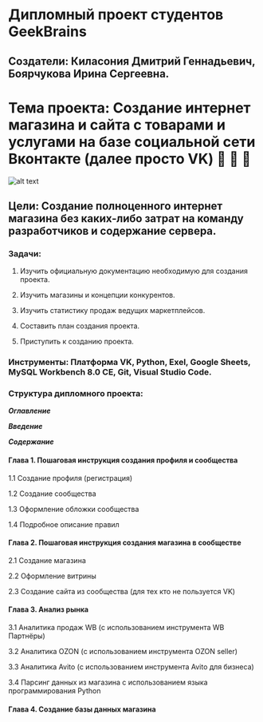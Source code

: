 # **Дипломный проект студентов GeekBrains**

## Создатели: Киласония Дмитрий Геннадьевич, Боярчукова Ирина Сергеевна.


# Тема проекта: Создание интернет магазина и сайта с товарами и услугами на базе социальной сети Вконтакте (далее просто VK) :money_with_wings: :money_with_wings: :money_with_wings: 

![alt text](https://ruseshop.ru/images/novosti/ruseshop05.jpg)

## Цели: Создание полноценного интернет магазина без каких-либо затрат на команду разработчиков и содержание сервера.

### Задачи:

1. Изучить официальную документацию необходимую для создания проекта.

2. Изучить магазины и концепции конкурентов.

3. Изучить статистику продаж ведущих маркетплейсов.

4. Составить план создания проекта.

5. Приступить к созданию проекта.


### Инструменты: Платформа VK, Python, Exel, Google Sheets, MySQL Workbench 8.0 CE, Git, Visual Studio Code.

### Структура дипломного проекта:

***Оглавление***

***Введение***

***Содержание***

#### Глава 1. Пошаговая инструкция создания профиля и сообщества

1.1 Создание профиля (регистрация)

1.2 Создание сообщества

1.3 Оформление обложки сообщества

1.4 Подробное описание правил


#### Глава 2. Пошаговая инструкция создания магазина в сообществе

2.1 Создание магазина

2.2 Оформление витрины

2.3 Создание сайта из сообщества (для тех кто не пользуется VK)


#### Глава 3. Анализ рынка 

3.1 Аналитика продаж WB (с использованием инструмента WB Партнёры)

3.2 Аналитика OZON (с использованием инструмента OZON seller)

3.3 Аналитика Avito (с использованием инструмента Avito для бизнеса)

3.4 Парсинг данных из магазина с использованием языка программирования Python


#### Глава 4. Создание базы данных магазина




















